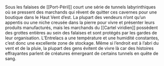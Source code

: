 Sous les falaises de [[Port-Péril]] court une série de tunnels labyrinthiques où se pressent des marchands qui rêvent de quitter ces cavernes pour une boutique dans le Haut Vent d’est. La plupart des vendeurs n’ont qu’un appentis ou une niche creusée dans la pierre pour vivre et présenter leurs produits manufacturés, mais les marchands du [[Cartel viridien]] possèdent des grottes entières au sein des falaises et sont protégés par les gardes de leur organisation. L’Entrelacs a une température et une humidité constantes, c’est donc une excellente zone de stockage. Même si l’endroit est à l’abri du vent et de la pluie, la plupart des gens évitent de vivre là car des histoires effrayantes parlent de créatures émergeant de certains tunnels en quête de sang.